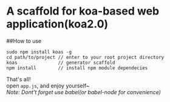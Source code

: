 # A scaffold for koa-based web application(koa2.0) 

##How to use
	
	sudo npm install koas -g
	cd path/to/project // enter to your root project directory
	koas               // generator scaffold
	npm install        // install npm module dependecies
	
That's all!  
open `app.js`, and enjoy yourself~  
*Note: Dont't forget use babel(or babel-node for convenience)*